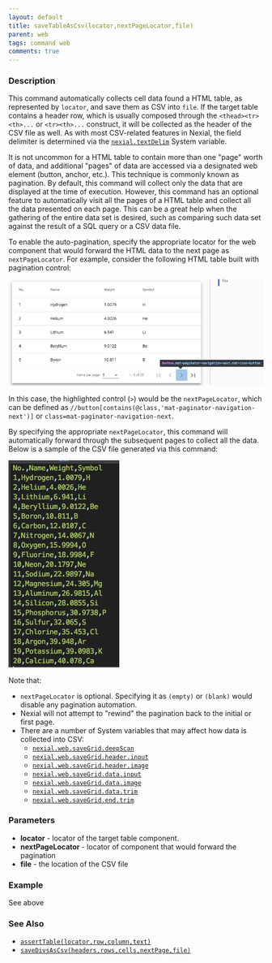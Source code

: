 ```yaml
---
layout: default
title: saveTableAsCsv(locator,nextPageLocator,file)
parent: web
tags: command web
comments: true
---
```


### Description
This command automatically collects cell data found a HTML table, as represented by `locator`, and save them as CSV 
into `file`. If the target table contains a header row, which is usually composed through the `<thead><tr><th>...` or 
`<tr><th>...` construct, it will be collected as the header of the CSV file as well. As with most CSV-related features
in Nexial, the field delimiter is determined via the [`nexial.textDelim`](../../systemvars/index#nexial.textDelim) 
System variable.

It is not uncommon for a HTML table to contain more than one "page" worth of data, and additional "pages" of data are 
accessed via a designated web element (button, anchor, etc.). This technique is commonly known as pagination.  By 
default, this command will collect only the data that are displayed at the time of execution. However, this command has 
an optional feature to automatically visit all the pages of a HTML table and collect all the data presented on each 
page. This can be a great help when the gathering of the entire data set is desired, such as comparing such data set
against the result of a SQL query or a CSV data file.

To enable the auto-pagination, specify the appropriate locator for the web component that would forward the HTML data
to the next page as `nextPageLocator`. For example, consider the following HTML table built with pagination control:<br/>

![](image/saveTableAsCsv_01.png)

In this case, the highlighted control (`>`) would be the `nextPageLocator`, which can be defined as 
`//button[contains(@class,'mat-paginator-navigation-next')]` or `class=mat-paginator-navigation-next`.

By specifying the appropriate `nextPageLocator`, this command will automatically forward through the subsequent pages to
collect all the data. Below is a sample of the CSV file generated via this command:<br/>

![](image/saveTableAsCsv_02.png)

Note that:
- `nextPageLocator` is optional. Specifying it as `(empty)` or `(blank)` would disable any pagination automation.
- Nexial will not attempt to "rewind" the pagination back to the initial or first page.
- There are a number of System variables that may affect how data is collected into CSV:
  - [`nexial.web.saveGrid.deepScan`](../../systemvars/index#nexial.web.saveGrid.deepScan)
  - [`nexial.web.saveGrid.header.input`](../../systemvars/index#nexial.web.saveGrid.header.input)
  - [`nexial.web.saveGrid.header.image`](../../systemvars/index#nexial.web.saveGrid.header.image)
  - [`nexial.web.saveGrid.data.input`](../../systemvars/index#nexial.web.saveGrid.data.input)
  - [`nexial.web.saveGrid.data.image`](../../systemvars/index#nexial.web.saveGrid.data.image)
  - [`nexial.web.saveGrid.data.trim`](../../systemvars/index#nexial.web.saveGrid.data.trim)
  - [`nexial.web.saveGrid.end.trim`](../../systemvars/index#nexial.web.saveGrid.end.trim)
  

### Parameters
- **locator** - locator of the target table component.
- **nextPageLocator** - locator of component that would forward the pagination
- **file** - the location of the CSV file


### Example
See above


### See Also
- [`assertTable(locator,row,column,text)`](assertTable(locator,row,column,text))
- [`saveDivsAsCsv(headers,rows,cells,nextPage,file)`](saveDivsAsCsv(headers,rows,cells,nextPage,file))